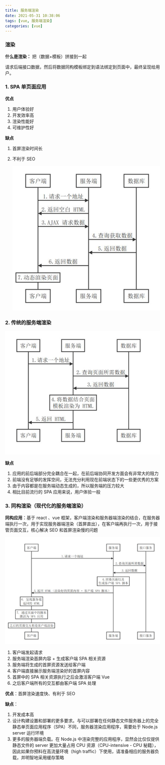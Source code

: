 ```yaml
---
title: 服务端渲染
date: 2021-05-31 10:38:06
tags: [vue, 服务端渲染]
categories: [vue]
---
```


### 渲染

**什么是渲染：** 把（数据+模板）拼接到一起

请求后端接口数据，然后将数据同构模板绑定到语法绑定到页面中，最终呈现给用户。

### 1. SPA 单页面应用

**优点**

1. 用户体验好
2. 开发效率高
3. 渲染性能好
4. 可维护性好

**缺点**

1. 首屏渲染时间长

2. 不利于 SEO

   ![img](./img/clientRender.JPG)

### 2. 传统的服务端渲染

![img](./img/serverRender1.JPG)

**缺点**

1. 应用的前后端部分完全耦合在一起，在前后端协同开发方面会有非常大的阻力
2. 前端没有足够的发挥空间，无法充分利用现在前端状态下的一些更优秀的方案
3. 由于内容都是在服务端动态生成的，所以服务端的压力较大
4. 相比目前流行的 SPA 应用来说，用户体验一般

### 3. 同构渲染（现代化的服务端渲染）

**同构应用**：基于 react 、vue 框架，客户端渲染和服务器端渲染的结合，在服务器端执行一次，用于实现服务器端渲染（首屏直出），在客户端再执行一次，用于接管页面交互，核心解决 SEO 和首屏渲染慢的问题

![img](./img/serverRender2.JPG)

1. 客户端发起请求
2. 服务端渲染首屏内容 + 生成客户端 SPA 相关资源
3. 服务端将生成的首屏资源发送给客户端
4. 客户端直接展示服务端渲染好的首屏内容
5. 首屏中的 SPA 相关资源执行之后会激活客户端 Vue
6. 之后客户端所有的交互都由客户端 SPA 处理

**优点**：首屏渲染速度快、有利于 SEO

**缺点**：

1. 开发成本高
2. 设计构建设置和部署的更多要求。与可以部署在任何静态文件服务器上的完全静态单页面应用程序（SPA）不同，服务器渲染应用程序，需要处于 Node.js server 运行环境
3. 更多的服务器端负载。在 Node.js 中渲染完整的应用程序，显然会比仅仅提供静态文件的 server 更加大量占用 CPU 资源（CPU-intensive - CPU 秘籍），因此如果你预料在高流量环境（high traffic）下使用，请准备相应的服务器负载，并明智地采用缓存策略
